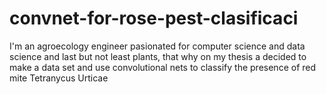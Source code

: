 # convnet-for-rose-pest-clasificaci
I'm an agroecology engineer pasionated for computer science and data science and last but not least plants,  that why on my thesis a decided to make a data set and use convolutional nets to classify the presence of red mite Tetranycus Urticae

